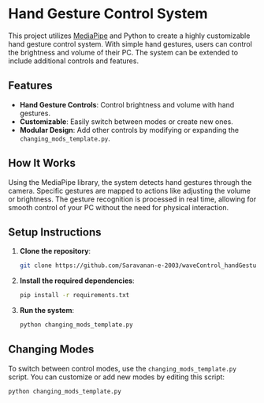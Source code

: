 # Hand Gesture Control System

This project utilizes [MediaPipe](https://ai.google.dev/edge/mediapipe/solutions/guide) and Python to create a highly customizable hand gesture control system. With simple hand gestures, users can control the brightness and volume of their PC. The system can be extended to include additional controls and features.

## Features
- **Hand Gesture Controls**: Control brightness and volume with hand gestures.
- **Customizable**: Easily switch between modes or create new ones.
- **Modular Design**: Add other controls by modifying or expanding the `changing_mods_template.py`.

## How It Works
Using the MediaPipe library, the system detects hand gestures through the camera. Specific gestures are mapped to actions like adjusting the volume or brightness. The gesture recognition is processed in real time, allowing for smooth control of your PC without the need for physical interaction.

## Setup Instructions

1. **Clone the repository**:
    ```bash
    git clone https://github.com/Saravanan-e-2003/waveControl_handGesture_input_controls.git
    ```
2. **Install the required dependencies**:
    ```bash
    pip install -r requirements.txt
    ```
3. **Run the system**:
    ```bash
    python changing_mods_template.py
    ```

## Changing Modes
To switch between control modes, use the `changing_mods_template.py` script. You can customize or add new modes by editing this script:
```bash
python changing_mods_template.py
